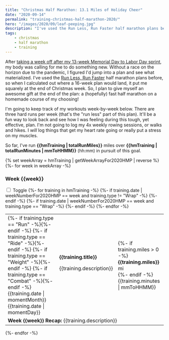 ```yaml
---
title: "Christmas Half Marathon: 13.1 Miles of Holiday Cheer"
date: "2020-09-14"
permalink: "training-christmas-half-marathon-2020/"
hero: "/images/2020/09/leaf-peeping.jpg"
description: "I've used the Run Less, Run Faster half marathon plans before, so when I calculated out where a 16-week plan would land, it put me squarely at the end of Christmas week."
tags:
    - christmas
    - half marathon
    - training
---
```


After [taking a week off after my 13-week Memorial Day to Labor Day sprint](/we-interrupt-your-normally-scheduled-programming/), my body was calling for me to do something new. Without a race on the horizon due to the pandemic, I figured I'd jump into a plan and see what materialized. I've used the [Run Less, Run Faster](https://www.amazon.com/Runners-World-Less-Faster-Revolutionary/dp/159486649X) half marathon plans before, so when I calculated out where a 16-week plan would land, it put me squarely at the end of Christmas week. So, I plan to give myself an awesome gift at the end of the plan: a (hopefully) fast half marathon on a homemade course of my choosing!

I'm going to keep track of my workouts week-by-week below. There are three hard runs per week (that's the "run less" part of this plan). It'll be a fun way to look back and see how I was feeling during this tough, yet effective, plan. I'm not going to log my 4x weekly rowing sessions, or walks and hikes. I _will_ log things that get my heart rate going or really put a stress on my muscles.

So far, I've run <b>{{hmTraining | totalRunMiles}}</b> miles over <b>{{hmTraining | totalRunMinutes | mmToHHMM}}</b> (hh:mm) in pursuit of this goal.

{% set weekArray = hmTraining | getWeekArrayFor2020HMP | reverse %}
{%- for week in weekArray -%}

<h3 class="trainingTitle">Week {{week}}</h3>
<div class="trainingToggle">
    <input type="checkbox" class="trainingSwitch switch" id="switch{{week}}" {%- if week == weekArray.length -%} checked{%- endif -%} />
    <label for="switch{{week}}">Toggle</label>
    <table class="trainingTable">
    {%- for training in hmTraining -%}
        {%- if training.date | weekNumberFor2020HMP == week and training.type != "Wrap" -%}
        <tr class="workout workout{{training.type}}">
          <td>
            <div class="trainingTypeIcon trainingTypeIcon{{training.type}}" title="{{training.type}}">
                {%- if training.type == "Run" -%}<i class="fas fa-running"></i>{%- endif -%}
                {%- if training.type == "Ride" -%}<i class="fas fa-biking"></i>{%- endif -%}
                {%- if training.type == "Weight" -%}<i class="fas fa-dumbbell"></i>{%- endif -%}
                {%- if training.type == "Combat" -%}<i class="fas fa-fist-raised"></i>{%- endif -%}
            </div>
            <div class="trainingDate">
                <div class="mon">{{training.date | momentMonth}}</div>
                <div class="day">{{training.date | momentDay}}</div>
            </div>
          </td>
          <td>
            <b>{{training.title}}</b>
            <p>{{training.description}}</p>
          </td>
          <td class="metrics">
            {%- if training.miles > 0 -%}<b>{{training.miles}}</b> mi<br />{%- endif -%}
            <i class="far fa-clock"></i> {{training.minutes | mmToHHMM}}
            <a href="https://www.strava.com/activities/{{ training.strava }}/overview" target=_blank title="View on Strava"><i class="fas fa-external-link-alt"></i></a>
          </td>
        </tr>
        {%- endif -%}
        {%- if training.date | weekNumberFor2020HMP == week and training.type == "Wrap" -%}
        <tr class="workoutWrap">
          <td colspan="3">
            <b>Week {{week}} Recap:</b> {{training.description}}
          </td>
        </tr>
        {%- endif -%}
    {%- endfor -%}
    </table>
</div>
{%- endfor -%}